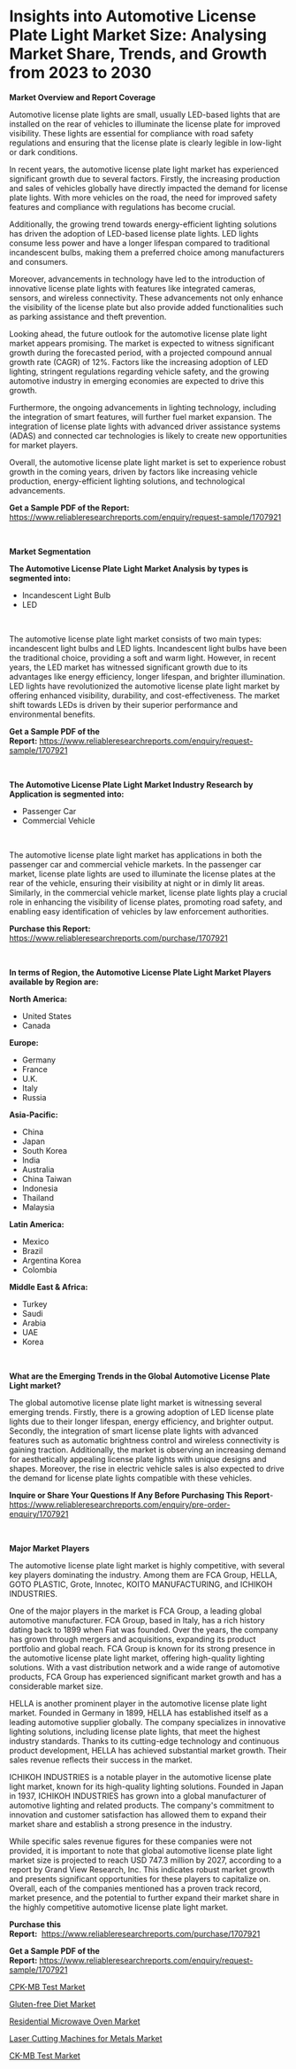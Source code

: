 <p><h1>Insights into Automotive License Plate Light Market Size: Analysing Market Share, Trends, and Growth from 2023 to 2030</h1></p><p><strong>Market Overview and Report Coverage</strong></p>
<p><p>Automotive license plate lights are small, usually LED-based lights that are installed on the rear of vehicles to illuminate the license plate for improved visibility. These lights are essential for compliance with road safety regulations and ensuring that the license plate is clearly legible in low-light or dark conditions.</p><p>In recent years, the automotive license plate light market has experienced significant growth due to several factors. Firstly, the increasing production and sales of vehicles globally have directly impacted the demand for license plate lights. With more vehicles on the road, the need for improved safety features and compliance with regulations has become crucial.</p><p>Additionally, the growing trend towards energy-efficient lighting solutions has driven the adoption of LED-based license plate lights. LED lights consume less power and have a longer lifespan compared to traditional incandescent bulbs, making them a preferred choice among manufacturers and consumers.</p><p>Moreover, advancements in technology have led to the introduction of innovative license plate lights with features like integrated cameras, sensors, and wireless connectivity. These advancements not only enhance the visibility of the license plate but also provide added functionalities such as parking assistance and theft prevention.</p><p>Looking ahead, the future outlook for the automotive license plate light market appears promising. The market is expected to witness significant growth during the forecasted period, with a projected compound annual growth rate (CAGR) of 12%. Factors like the increasing adoption of LED lighting, stringent regulations regarding vehicle safety, and the growing automotive industry in emerging economies are expected to drive this growth.</p><p>Furthermore, the ongoing advancements in lighting technology, including the integration of smart features, will further fuel market expansion. The integration of license plate lights with advanced driver assistance systems (ADAS) and connected car technologies is likely to create new opportunities for market players.</p><p>Overall, the automotive license plate light market is set to experience robust growth in the coming years, driven by factors like increasing vehicle production, energy-efficient lighting solutions, and technological advancements.</p></p>
<p><strong>Get a Sample PDF of the Report:</strong> <a href="https://www.reliableresearchreports.com/enquiry/request-sample/1707921">https://www.reliableresearchreports.com/enquiry/request-sample/1707921</a></p>
<p>&nbsp;</p>
<p><strong>Market Segmentation</strong></p>
<p><strong>The Automotive License Plate Light Market Analysis by types is segmented into:</strong></p>
<p><ul><li>Incandescent Light Bulb</li><li>LED</li></ul></p>
<p>&nbsp;</p>
<p><p>The automotive license plate light market consists of two main types: incandescent light bulbs and LED lights. Incandescent light bulbs have been the traditional choice, providing a soft and warm light. However, in recent years, the LED market has witnessed significant growth due to its advantages like energy efficiency, longer lifespan, and brighter illumination. LED lights have revolutionized the automotive license plate light market by offering enhanced visibility, durability, and cost-effectiveness. The market shift towards LEDs is driven by their superior performance and environmental benefits.</p></p>
<p><strong>Get a Sample PDF of the Report:</strong>&nbsp;<a href="https://www.reliableresearchreports.com/enquiry/request-sample/1707921">https://www.reliableresearchreports.com/enquiry/request-sample/1707921</a></p>
<p>&nbsp;</p>
<p><strong>The Automotive License Plate Light Market Industry Research by Application is segmented into:</strong></p>
<p><ul><li>Passenger Car</li><li>Commercial Vehicle</li></ul></p>
<p>&nbsp;</p>
<p><p>The automotive license plate light market has applications in both the passenger car and commercial vehicle markets. In the passenger car market, license plate lights are used to illuminate the license plates at the rear of the vehicle, ensuring their visibility at night or in dimly lit areas. Similarly, in the commercial vehicle market, license plate lights play a crucial role in enhancing the visibility of license plates, promoting road safety, and enabling easy identification of vehicles by law enforcement authorities.</p></p>
<p><strong>Purchase this Report:</strong>&nbsp; <a href="https://www.reliableresearchreports.com/purchase/1707921">https://www.reliableresearchreports.com/purchase/1707921</a></p>
<p>&nbsp;</p>
<p><strong>In terms of Region, the Automotive License Plate Light Market Players available by Region are:</strong></p>
<p>
    <p> <strong> North America: </strong>
        <ul>
            <li>United States</li>
            <li>Canada</li>
        </ul>
        </p> 
    <p> <strong> Europe: </strong>
        <ul>
            <li>Germany</li>
            <li>France</li>
            <li>U.K.</li>
            <li>Italy</li>
            <li>Russia</li>
        </ul>
        </p> 
    <p> <strong> Asia-Pacific: </strong>
        <ul>
            <li>China</li>
            <li>Japan</li>
            <li>South Korea</li>
            <li>India</li>
            <li>Australia</li>
            <li>China Taiwan</li>
            <li>Indonesia</li>
            <li>Thailand</li>
            <li>Malaysia</li>
        </ul>
        </p> 
    <p> <strong> Latin America: </strong>
        <ul>
            <li>Mexico</li>
            <li>Brazil</li>
            <li>Argentina Korea</li>
            <li>Colombia</li>
        </ul>
        </p> 
    <p> <strong> Middle East & Africa: </strong>
        <ul>
            <li>Turkey</li>
            <li>Saudi</li>
            <li>Arabia</li>
            <li>UAE</li>
            <li>Korea</li>
        </ul>
    </p>
    </p>
<p>&nbsp;</p>
<p><strong>What are the Emerging Trends in the Global Automotive License Plate Light market?</strong></p>
<p><p>The global automotive license plate light market is witnessing several emerging trends. Firstly, there is a growing adoption of LED license plate lights due to their longer lifespan, energy efficiency, and brighter output. Secondly, the integration of smart license plate lights with advanced features such as automatic brightness control and wireless connectivity is gaining traction. Additionally, the market is observing an increasing demand for aesthetically appealing license plate lights with unique designs and shapes. Moreover, the rise in electric vehicle sales is also expected to drive the demand for license plate lights compatible with these vehicles.</p></p>
<p><strong>Inquire or Share Your Questions If Any Before Purchasing This Report</strong>- <a href="https://www.reliableresearchreports.com/enquiry/pre-order-enquiry/1707921">https://www.reliableresearchreports.com/enquiry/pre-order-enquiry/1707921</a></p>
<p>&nbsp;</p>
<p><strong>Major Market Players</strong></p>
<p><p>The automotive license plate light market is highly competitive, with several key players dominating the industry. Among them are FCA Group, HELLA, GOTO PLASTIC, Grote, Innotec, KOITO MANUFACTURING, and ICHIKOH INDUSTRIES.</p><p>One of the major players in the market is FCA Group, a leading global automotive manufacturer. FCA Group, based in Italy, has a rich history dating back to 1899 when Fiat was founded. Over the years, the company has grown through mergers and acquisitions, expanding its product portfolio and global reach. FCA Group is known for its strong presence in the automotive license plate light market, offering high-quality lighting solutions. With a vast distribution network and a wide range of automotive products, FCA Group has experienced significant market growth and has a considerable market size.</p><p>HELLA is another prominent player in the automotive license plate light market. Founded in Germany in 1899, HELLA has established itself as a leading automotive supplier globally. The company specializes in innovative lighting solutions, including license plate lights, that meet the highest industry standards. Thanks to its cutting-edge technology and continuous product development, HELLA has achieved substantial market growth. Their sales revenue reflects their success in the market.</p><p>ICHIKOH INDUSTRIES is a notable player in the automotive license plate light market, known for its high-quality lighting solutions. Founded in Japan in 1937, ICHIKOH INDUSTRIES has grown into a global manufacturer of automotive lighting and related products. The company's commitment to innovation and customer satisfaction has allowed them to expand their market share and establish a strong presence in the industry.</p><p>While specific sales revenue figures for these companies were not provided, it is important to note that global automotive license plate light market size is projected to reach USD 747.3 million by 2027, according to a report by Grand View Research, Inc. This indicates robust market growth and presents significant opportunities for these players to capitalize on. Overall, each of the companies mentioned has a proven track record, market presence, and the potential to further expand their market share in the highly competitive automotive license plate light market.</p></p>
<p><strong>Purchase this Report:</strong>&nbsp;&nbsp;<a href="https://www.reliableresearchreports.com/purchase/1707921">https://www.reliableresearchreports.com/purchase/1707921</a></p>
<p></p>
<p><strong>Get a Sample PDF of the Report:</strong>&nbsp;<a href="https://www.reliableresearchreports.com/enquiry/request-sample/1707921">https://www.reliableresearchreports.com/enquiry/request-sample/1707921</a></p>
<p><p><a href="https://www.linkedin.com/pulse/cpk-mb-test-market-share-amp-new-trends-analysis-report-type-6qjoe/">CPK-MB Test Market</a></p><p><a href="https://github.com/ashepherd82/Market-Research-Report-List-1/blob/main/gluten-free-diet-market.md">Gluten-free Diet Market</a></p><p><a href="https://medium.com/@nayelibosco/residential-microwave-oven-market-insights-into-market-cagr-market-trends-and-growth-strategies-f6efd570d5a7">Residential Microwave Oven Market</a></p><p><a href="https://medium.com/@josueherzog/laser-cutting-machines-for-metals-market-comprehensive-assessment-by-type-application-and-81e35f02d808">Laser Cutting Machines for Metals Market</a></p><p><a href="https://www.linkedin.com/pulse/ck-mb-test-market-size-growth-forecast-from-2023-2030-xe86e/">CK-MB Test Market</a></p></p>